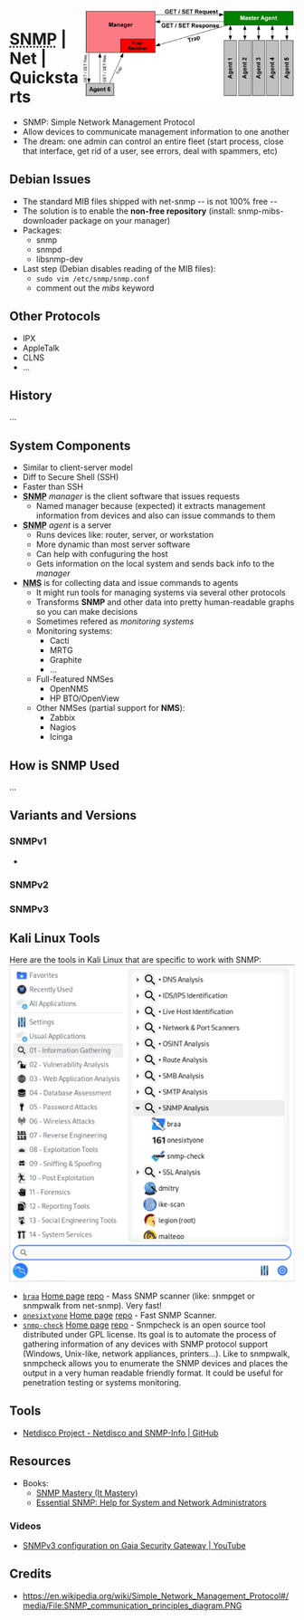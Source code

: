 <img src="assets/SNMP_communication_principles_diagram.png" alt="Simple Network Management Protocol" style="width: 380px;" align="right">

# <acronym title="Simple Network Management Protocol">SNMP</acronym> | Net | Quickstarts
- SNMP: Simple Network Management Protocol
- Allow devices to communicate management information to one another
- The dream: one admin can control an entire fleet (start process, close that interface, get rid of a user, see errors, deal with spammers, etc)
## Debian Issues
- The standard MIB files shipped with net-snmp -- is not 100% free --
- The solution is to enable the **non-free repository** (install: snmp-mibs-downloader package on your manager)
- Packages: 
  - snmp
  - snmpd
  - libsnmp-dev
- Last step (Debian disables reading of the MIB files):
  - `sudo vim /etc/snmp/snmp.conf`
  - comment out the *mibs* keyword
## Other Protocols
- IPX
- AppleTalk
- CLNS
- ...

## History
...

## System Components
- Similar to client-server model
- Diff to Secure Shell (SSH)
- Faster than SSH
- <acronym title="Simple Network Management Protocol">**SNMP**</acronym> *manager* is the client software that issues requests
  - Named manager because (expected) it extracts management information from devices and also can issue commands to them
- <acronym title="Simple Network Management Protocol">**SNMP**</acronym> *agent* is a server
  - Runs devices like: router, server, or workstation
  - More dynamic than most server software
  - Can help with confuguring the host
  - Gets information on the local system and sends back info to the *manager*
- <acronym title="Network Management System"><strong>NMS</strong></acronym> is for collecting data and issue commands to agents
  - It might run tools for managing systems via several other protocols
  - Transforms **SNMP** and other data into pretty human-readable graphs so you can make decisions
  - Sometimes refered as *monitoring systems*
  - Monitoring systems: 
    - Cacti
    - MRTG
    - Graphite
    - ...
  - Full-featured NMSes
    - OpenNMS
    - HP BTO/OpenView
  - Other NMSes (partial support for **NMS**): 
    - Zabbix
    - Nagios
    - Icinga
## How is SNMP Used
...

## Variants and Versions
### SNMPv1
- 
### SNMPv2
### SNMPv3

## Kali Linux Tools
Here are the tools in Kali Linux that are specific to work with SNMP: 
![](./assets/kali-SNMP-tools.png)
- [`braa`](https://www.kali.org/tools/braa/) [Home page](http://s-tech.elsat.net.pl/) [repo](https://salsa.debian.org/pkg-security-team/braa) - Mass SNMP scanner (like: snmpget or snmpwalk from net-snmp). Very fast!
- [`onesixtyone`](https://www.kali.org/tools/onesixtyone/) [Home page](https://github.com/trailofbits/onesixtyone) [repo](https://salsa.debian.org/pkg-security-team/onesixtyone) - Fast SNMP Scanner.
- [`snmp-check`](https://www.kali.org/tools/snmpcheck/) [Home page](http://www.nothink.org/codes/snmpcheck/index.php) [repo](https://gitlab.com/kalilinux/packages/snmpcheck) - Snmpcheck is an open source tool distributed under GPL license. Its goal is to automate the process of gathering information of any devices with SNMP protocol support (Windows, Unix-like, network appliances, printers...). Like to snmpwalk, snmpcheck allows you to enumerate the SNMP devices and places the output in a very human readable friendly format. It could be useful for penetration testing or systems monitoring.

## Tools
- [Netdisco Project - Netdisco and SNMP-Info | GitHub](https://github.com/netdisco)

## Resources
- Books: 
  - [SNMP Mastery (It Mastery)](https://www.amazon.com/SNMP-Mastery-Michael-W-Lucas/dp/1642350370/)
  - [Essential SNMP: Help for System and Network Administrators](https://www.amazon.ca/Essential-SNMP-Second-Douglas-Mauro/dp/0596008406/)
### Videos
- [SNMPv3 configuration on Gaia Security Gateway | YouTube](https://www.youtube.com/watch?v=9dZGQqa8TlQ)

## Credits
- https://en.wikipedia.org/wiki/Simple_Network_Management_Protocol#/media/File:SNMP_communication_principles_diagram.PNG
